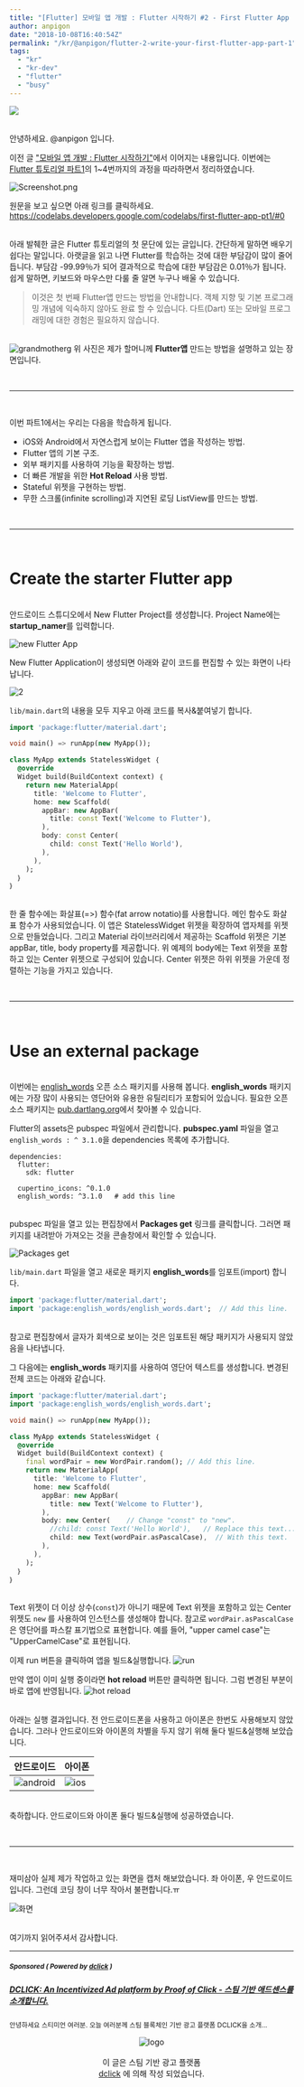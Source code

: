 ```yaml
---
title: "[Flutter] 모바일 앱 개발 : Flutter 시작하기 #2 - First Flutter App (1)"
author: anpigon
date: "2018-10-08T16:40:54Z"
permalink: "/kr/@anpigon/flutter-2-write-your-first-flutter-app-part-1"
tags:
  - "kr"
  - "kr-dev"
  - "flutter"
  - "busy"
---
```

![](https://imgur.com/zPHGPmb.png)

<br>안녕하세요. @anpigon 입니다.

이전 글 ["모바일 앱 개발 : Flutter 시작하기"](https://steemit.com/dclick/@anpigon/-flutter--1538895504796)에서 이어지는 내용입니다. 이번에는 [Flutter 튜토리얼 파트1](https://codelabs.developers.google.com/codelabs/first-flutter-app-pt1/#0)의 1~4번까지의 과정을 따라하면서 정리하였습니다.

![Screenshot.png](https://files.steempeak.com/file/steempeak/anpigon/9pC0WxLR-Screenshot.png)

원문을 보고 싶으면 아래 링크를 클릭하세요.
https://codelabs.developers.google.com/codelabs/first-flutter-app-pt1/#0

<br>아래 발췌한 글은 Flutter 튜토리얼의 첫 문단에 있는 글입니다. 간단하게 말하면 배우기 쉽다는 말입니다. 아랫글을 읽고 나면 Flutter를 학습하는 것에 대한 부담감이 많이 줄어듭니다. 부담감 -99.99％가 되어 결과적으로 학습에 대한 부담감은 0.01％가 됩니다. 쉽게 말하면, 키보드와 마우스만 다룰 줄 알면 누구나 배울 수 있습니다.

> 이것은 첫 번째 Flutter앱 만드는 방법을 안내합니다. 객체 지향 및 기본 프로그래밍 개념에 익숙하지 않아도 완료 할 수 있습니다. 다트(Dart) 또는 모바일 프로그래밍에 대한 경험은 필요하지 않습니다.

<br>![grandmotherg](https://files.steempeak.com/file/steempeak/anpigon/uf33o5Rx-grandmother-1822564_640.jpg)
위 사진은 제가 할머니께 **Flutter앱** 만드는 방법을 설명하고 있는 장면입니다.

<br><hr><br>

이번 파트1에서는 우리는 다음을 학습하게 됩니다.

- iOS와 Android에서 자연스럽게 보이는 Flutter 앱을 작성하는 방법.
- Flutter 앱의 기본 구조.
- 외부 패키지를 사용하여 기능을 확장하는 방법.
- 더 빠른 개발을 위한 **Hot Reload** 사용 방법.
- Stateful 위젯을 구현하는 방법.
- 무한 스크롤(infinite scrolling)과 지연된 로딩 ListView를 만드는 방법.

<br><hr><br>

# Create the starter Flutter app

<br>안드로이드 스튜디오에서 New Flutter Project를 생성합니다. Project Name에는 **startup_namer**를 입력합니다.

![new Flutter App](https://files.steempeak.com/file/steempeak/anpigon/bb9gpALR-2018-10-0823.43.14.png)

New Flutter Application이 생성되면 아래와 같이 코드를 편집할 수 있는 화면이 나타납니다.

![2](https://files.steempeak.com/file/steempeak/anpigon/LEEAykcz-2018-10-0823.49.51.png)

`lib/main.dart`의 내용을 모두 지우고 아래 코드를 복사&붙여넣기 합니다.

```dart
import 'package:flutter/material.dart';

void main() => runApp(new MyApp());

class MyApp extends StatelessWidget ｛
  @override
  Widget build(BuildContext context) ｛
    return new MaterialApp(
      title: 'Welcome to Flutter',
      home: new Scaffold(
        appBar: new AppBar(
          title: const Text('Welcome to Flutter'),
        ),
        body: const Center(
          child: const Text('Hello World'),
        ),
      ),
    );
  ｝
｝
```

<br>한 줄 함수에는 화살표(=>) 함수(fat arrow notatio)를 사용합니다. 메인 함수도 화살표 함수가 사용되었습니다. 이 앱은 StatelessWidget 위젯을 확장하여 앱자체를 위젯으로 만들었습니다. 그리고 Material 라이브러리에서 제공하는 Scaffold 위젯은 기본 appBar, title, body property를 제공합니다. 위 예제의 body에는 Text 위젯을 포함하고 있는 Center 위젯으로 구성되어 있습니다. Center 위젯은 하위 위젯을 가운데 정렬하는 기능을 가지고 있습니다. 

<br><hr><br>

# Use an external package

<br>이번에는 [english_words](https://pub.dartlang.org/packages/english_words) 오픈 소스 패키지를 사용해 봅니다. **english_words** 패키지에는 가장 많이 사용되는 영단어와 유용한 유틸리티가 포함되어 있습니다. 필요한 오픈 소스 패키지는 [pub.dartlang.org](https://pub.dartlang.org/flutter/)에서 찾아볼 수 있습니다.

Flutter의 assets은 pubspec 파일에서 관리합니다. **pubspec.yaml** 파일을 열고 `english_words : ^ 3.1.0`을 dependencies 목록에 추가합니다.

```
dependencies:
  flutter:
    sdk: flutter

  cupertino_icons: ^0.1.0
  english_words: ^3.1.0   # add this line
```

<br>pubspec 파일을 열고 있는 편집창에서 **Packages get** 링크를 클릭합니다. 그러면 패키지를 내려받아 가져오는 것을 콘솔창에서 확인할 수 있습니다.

![Packages get](https://files.steempeak.com/file/steempeak/anpigon/xPTT4o0L-2018-10-0900.30.48.png)

`lib/main.dart` 파일을 열고 새로운 패키지 **english_words**를 임포트(import) 합니다.

```dart
import 'package:flutter/material.dart';
import 'package:english_words/english_words.dart';  // Add this line.
```

<br>참고로 편집창에서 글자가 회색으로 보이는 것은 임포트된 해당 패키지가 사용되지 않았음을 나타냅니다. 

그 다음에는 **english_words** 패키지를 사용하여 영단어 텍스트를 생성합니다. 변경된 전체 코드는 아래와 같습니다.

```dart
import 'package:flutter/material.dart';
import 'package:english_words/english_words.dart';

void main() => runApp(new MyApp());

class MyApp extends StatelessWidget ｛
  @override
  Widget build(BuildContext context) ｛
    final wordPair = new WordPair.random(); // Add this line.
    return new MaterialApp(
      title: 'Welcome to Flutter',
      home: new Scaffold(
        appBar: new AppBar(
          title: new Text('Welcome to Flutter'),
        ),
        body: new Center(    // Change "const" to "new".
          //child: const Text('Hello World'),   // Replace this text...
          child: new Text(wordPair.asPascalCase),  // With this text.
        ),
      ),
    );
  ｝
｝
```

<br>Text 위젯이 더 이상 상수(`const`)가 아니기 때문에 Text 위젯을 포함하고 있는 Center 위젯도 `new` 를 사용하여 인스턴스를 생성해야 합니다. 참고로 `wordPair.asPascalCase`은 영단어를 파스칼 표기법으로 표현합니다. 예를 들어, "upper camel case"는 "UpperCamelCase"로 표현됩니다.

이제 run 버튼을 클릭하여 앱을 빌드&실행합니다. 
![run](https://files.steempeak.com/file/steempeak/anpigon/M3ZeHoVc-2018-10-0900.57.31.png)

만약 앱이 이미 실행 중이라면 **hot reload** 버튼만 클릭하면 됩니다. 그럼 변경된 부분이 바로 앱에 반영됩니다.
![hot reload ](https://steemitimages.com/200x0/https://files.steempeak.com/file/steempeak/anpigon/DeEetXes-2018-10-0900.58.57.png)

<br>아래는 실행 결과입니다. 전 안드로이드폰을 사용하고 아이폰은 한번도 사용해보지 않았습니다. 그러나 안드로이드와 아이폰의 차별을 두지 않기 위해 둘다 빌드&실행해 보았습니다.

|안드로이드|아이폰|
|-|-|
|![android](https://steemitimages.com/250x0/https://files.steempeak.com/file/steempeak/anpigon/qCxXooBo-2018-10-0900.48.45.png)|![ios](https://steemitimages.com/320x0/https://files.steempeak.com/file/steempeak/anpigon/d9o3Bs7c-2018-10-0900.52.52.png)|

<br>축하합니다. 안드로이드와 아이폰 둘다 빌드&실행에 성공하였습니다.

<br><hr><br>

재미삼아 실제 제가 작업하고 있는 화면을 캡처 해보았습니다. 좌 아이폰, 우 안드로이드입니다. 그런데 코딩 창이 너무 작아서 불편합니다.ㅠ

![화면](https://files.steempeak.com/file/steempeak/anpigon/2VjNC94y-2018-10-0900.56.24.png)

<br>여기까지 읽어주셔서 감사합니다.

***
#####  <sub> **Sponsored ( Powered by [dclick](https://www.dclick.io) )** </sub>
##### [DCLICK: An Incentivized Ad platform by Proof of Click - 스팀 기반 애드센스를 소개합니다.](https://api.dclick.io/v1/c?x=eyJhbGciOiJIUzI1NiIsInR5cCI6IkpXVCJ9.eyJ1aWQiOiJhbnBpZ29uIiwidXJsIjoiaHR0cHM6Ly9zdGVlbWl0LmNvbS9kY2xpY2svQGRjbGljay9kY2xpY2stYW4taW5jZW50aXZpemVkLWFkLXBsYXRmb3JtLWJ5LXByb29mLW9mLWNsaWNrLSIsImlhdCI6MTUzODg5NTUwNCwiZXhwIjoxODU0MjU1NTA0fQ.dZMmd0dlJAbrN6OASmB8y6bK1fhIcDPo6XCRKPNSGbU)
<sup>안녕하세요 스티미언 여러분. 오늘 여러분께 스팀 블록체인 기반 광고 플랫폼 DCLICK을 소개...</sup>
<br><center>![logo](https://steemitimages.com/200x100/https://cdn.steemitimages.com/DQmbjkrc5UT4GgZXygAnS3mLrboAy7Y8gr7R7guB8HG3f5n/logopad500.png)<br><br>이 글은 스팀 기반 광고 플랫폼<br>[dclick](https://www.dclick.io) 에 의해 작성 되었습니다.</center>